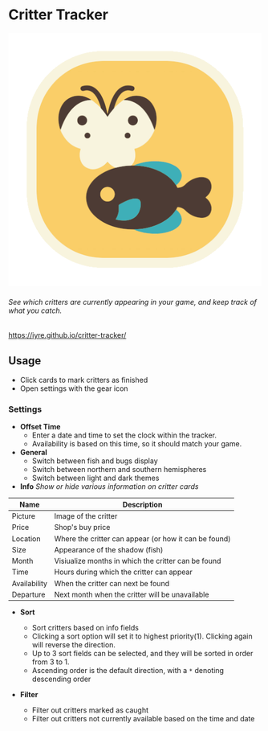 # Critter Tracker
![Project Logo](images/favicon.png)
###### See which critters are currently appearing in your game, and keep track of what you catch.

https://iyre.github.io/critter-tracker/

## Usage
* Click cards to mark critters as finished
* Open settings with the gear icon

### Settings
* __Offset Time__
  * Enter a date and time to set the clock within the tracker.
  * Availability is based on this time, so it should match your game.
* __General__
  * Switch between fish and bugs display
  * Switch between northern and southern hemispheres
  * Switch between light and dark themes
* __Info__ _Show or hide various information on critter cards_

__Name__ | __Description__
-------- | ---------------
Picture  | Image of the critter
Price    | Shop's buy price
Location | Where the critter can appear (or how it can be found)
Size     | Appearance of the shadow (fish)
Month    | Visiualize months in which the critter can be found
Time     | Hours during which the critter can appear
Availability | When the critter can next be found
Departure    | Next month when the critter will be unavailable

* __Sort__
  * Sort critters based on info fields
  * Clicking a sort option will set it to highest priority(1). Clicking again will reverse the direction.
  * Up to 3 sort fields can be selected, and they will be sorted in order from 3 to 1.
  * Ascending order is the default direction, with a `*` denoting descending order

* __Filter__
  * Filter out critters marked as caught
  * Filter out critters not currently available based on the time and date
